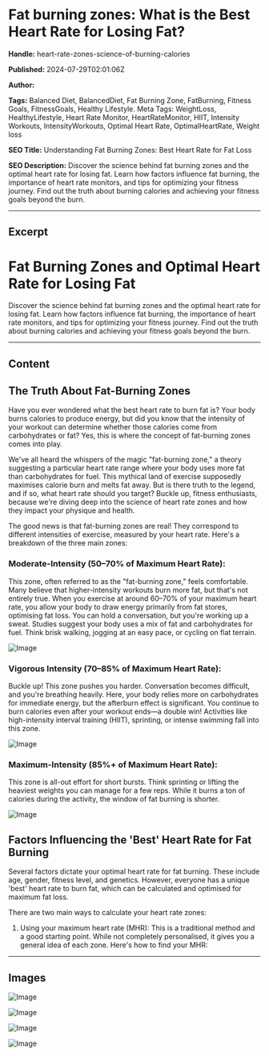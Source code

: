 # Fat burning zones: What is the Best Heart Rate for Losing Fat?

**Handle:** heart-rate-zones-science-of-burning-calories

**Published:** 2024-07-29T02:01:06Z

**Author:**  

**Tags:** Balanced Diet, BalancedDiet, Fat Burning Zone, FatBurning, Fitness Goals, FitnessGoals, Healthy Lifestyle.  Meta Tags: WeightLoss, HealthyLifestyle, Heart Rate Monitor, HeartRateMonitor, HIIT, Intensity Workouts, IntensityWorkouts, Optimal Heart Rate, OptimalHeartRate, Weight loss

**SEO Title:** Understanding Fat Burning Zones: Best Heart Rate for Fat Loss

**SEO Description:** Discover the science behind fat burning zones and the optimal heart rate for losing fat. Learn how factors influence fat burning, the importance of heart rate monitors, and tips for optimizing your fitness journey. Find out the truth about burning calories and achieving your fitness goals beyond the burn.

---

## Excerpt

# Fat Burning Zones and Optimal Heart Rate for Losing Fat

Discover the science behind fat burning zones and the optimal heart rate for losing fat. Learn how factors influence fat burning, the importance of heart rate monitors, and tips for optimizing your fitness journey. Find out the truth about burning calories and achieving your fitness goals beyond the burn.

---

## Content

## The Truth About Fat-Burning Zones

Have you ever wondered what the best heart rate to burn fat is? Your body burns calories to produce energy, but did you know that the intensity of your workout can determine whether those calories come from carbohydrates or fat? Yes, this is where the concept of fat-burning zones comes into play.

We've all heard the whispers of the magic "fat-burning zone," a theory suggesting a particular heart rate range where your body uses more fat than carbohydrates for fuel. This mythical land of exercise supposedly maximises calorie burn and melts fat away. But is there truth to the legend, and if so, what heart rate should you target? Buckle up, fitness enthusiasts, because we're diving deep into the science of heart rate zones and how they impact your physique and health.

The good news is that fat-burning zones are real! They correspond to different intensities of exercise, measured by your heart rate. Here's a breakdown of the three main zones:

### Moderate-Intensity (50–70% of Maximum Heart Rate):

This zone, often referred to as the "fat-burning zone," feels comfortable. Many believe that higher-intensity workouts burn more fat, but that's not entirely true. When you exercise at around 60–70% of your maximum heart rate, you allow your body to draw energy primarily from fat stores, optimising fat loss. You can hold a conversation, but you're working up a sweat. Studies suggest your body uses a mix of fat and carbohydrates for fuel. Think brisk walking, jogging at an easy pace, or cycling on flat terrain.

![Image](https://i.shgcdn.com/9d14c909-3b3e-4668-8ef6-c772934ea6f9/-/format/auto/-/preview/3000x3000/-/quality/lighter/)

### Vigorous Intensity (70–85% of Maximum Heart Rate):

Buckle up! This zone pushes you harder. Conversation becomes difficult, and you're breathing heavily. Here, your body relies more on carbohydrates for immediate energy, but the afterburn effect is significant. You continue to burn calories even after your workout ends—a double win! Activities like high-intensity interval training (HIIT), sprinting, or intense swimming fall into this zone.

![Image](https://i.shgcdn.com/5f34ee86-485f-41ef-a6dd-69d57e2e4450/-/format/auto/-/preview/3000x3000/-/quality/lighter/)

### Maximum-Intensity (85%+ of Maximum Heart Rate):

This zone is all-out effort for short bursts. Think sprinting or lifting the heaviest weights you can manage for a few reps. While it burns a ton of calories during the activity, the window of fat burning is shorter.

![Image](https://i.shgcdn.com/c97b7356-8e7b-47b8-8dc6-bfa569fd3e7f/-/format/auto/-/preview/3000x3000/-/quality/lighter/)

## Factors Influencing the 'Best' Heart Rate for Fat Burning

Several factors dictate your optimal heart rate for fat burning. These include age, gender, fitness level, and genetics. However, everyone has a unique 'best' heart rate to burn fat, which can be calculated and optimised for maximum fat loss.

There are two main ways to calculate your heart rate zones:

1. Using your maximum heart rate (MHR): This is a traditional method and a good starting point. While not completely personalised, it gives you a general idea of each zone. Here's how to find your MHR:

---

## Images

![Image](undefined)

![Image](undefined)

![Image](undefined)

![Image](undefined)

